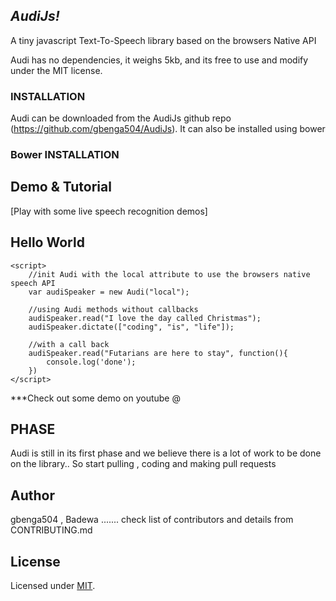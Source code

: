 *AudiJs!*
-----------------------------------------------

A tiny javascript Text-To-Speech library based on the browsers Native API

Audi has no dependencies, it weighs 5kb, and its free to use and modify under the MIT license.

### INSTALLATION 

Audi can be downloaded from the AudiJs github repo (https://github.com/gbenga504/AudiJs). It can also be installed using bower

### Bower INSTALLATION


Demo & Tutorial
---------------
[Play with some live speech recognition demos]


Hello World
-----------
```<script src="__LOCATION__TO__AUDI_FILE"></script>
<script>
	//init Audi with the local attribute to use the browsers native speech API 
	var audiSpeaker = new Audi("local");
	
	//using Audi methods without callbacks 
	audiSpeaker.read("I love the day called Christmas");
	audiSpeaker.dictate(["coding", "is", "life"]);
	
	//with a call back 
	audiSpeaker.read("Futarians are here to stay", function(){
		console.log('done');
	})
</script>
```

***Check out some demo on youtube @



PHASE
-----------
Audi is still in its first phase and we believe there is a lot of work to be done on the library.. So start pulling , coding and making pull requests


Author
------
gbenga504 ,  Badewa ....... check list of contributors and details from CONTRIBUTING.md



License
-------
Licensed under [MIT](https://github.com/gbenga504/AudiJs/blob/master/LICENSE).




